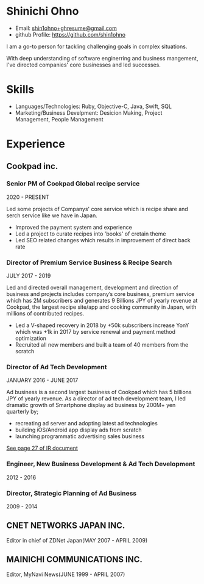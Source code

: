 # Shinichi Ohno

- Email: shin1ohno+ghresume@gmail.com
- github Profile: https://github.com/shin1ohno

I am a go-to person for tackling challenging goals in complex situations.

With deep understanding of software enginerring and business mangement, I've directed companies' core businesses and led successes.

# Skills

- Languages/Technologies: Ruby, Objective-C, Java, Swift, SQL
- Marketing/Business Develpment: Desicion Making, Project Management, People Management

# Experience

## Cookpad inc.

### Senior PM of Cookpad Global recipe service

2020 - PRESENT

Led some projects of Companys' core service which is recipe share and serch service like we have in Japan.

- Improved the payment system and experience
- Led a project to curate recipes into 'books' of cretain theme
- Led SEO related changes which results in improvement of direct back rate

### Director of Premium Service Business & Recipe Search

JULY 2017 - 2019

Led and directed overall management, development and direction of business and projects includes company’s core business, premium service which has 2M subscribers and generates 9 Billions JPY of yearly revenue at Cookpad, the largest recipe site/app and cooking community in Japan, with millions of contributed recipes. 

- Led a V-shaped recovery in 2018 by +50k subscribers increase YonY which was +1k in 2017 by service renewal and payment method optimization
- Recruited all new members and built a team of 40 members from the scratch

### Director of Ad Tech Development

JANUARY  2016 - JUNE 2017

Ad business is a second largest business of Cookpad which has 5 billions  JPY of yearly revenue. As a director of ad tech development team,  I led dramatic growth of Smartphone display ad business by 200M+ yen quarterly by;

- recreating ad server and adopting latest ad technologies
- building iOS/Android app display ads from scratch
- launching programmatic advertising sales business

[See page 27 of IR document](https://pdf.irpocket.com/C2193/Wc5N/Cdi4/Rx1y.pdf)

### Engineer, New Business Development & Ad Tech Development

2012 - 2016

### Director, Strategic Planning of Ad Business

2009 - 2014

## CNET NETWORKS JAPAN INC.

Editor in chief of ZDNet Japan(MAY 2007 - APRIL 2009)

## MAINICHI COMMUNICATIONS INC.

Editor, MyNavi News(JUNE 1999 - APRIL 2007)

